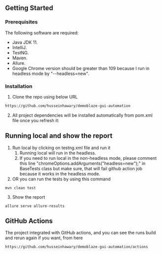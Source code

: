 

## Getting Started

### Prerequisites

The following software are required:

- Java JDK 11.
- IntelliJ.
- TestNG.
- Maven.
- Allure.
- Google Chrome version should be greater than 109 because I run in headless mode by "--headless=new".

### Installation

1. Clone the repo using below URL

```sh
https://github.com/husseinhawary/demoblaze-gui-automation
```

2. All project dependencies will be installed automatically from pom.xml file once you refresh it:



## Running local and show the report

1. Run local by clicking on testng.xml file and run it
   1. Running local will run in the headless.
   2. If you need to run local in the non-headless mode, please comment this line "chromeOptions.addArguments("headless=new");" in BaseTests class but make sure, that will fail github action job because it works in the headless mode. 
2. OR you can run the tests by using this command
```
mvn clean test
```
3. Show the report
```
allure serve allure-results
```

## GitHub Actions
The project integrated with GitHub actions, and you can see the runs build and rerun again if you want, from here

```
https://github.com/husseinhawary/demoblaze-gui-automation/actions
```


